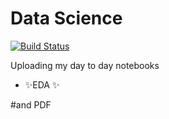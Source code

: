 # Data Science



[![Build Status](https://travis-ci.org/joemccann/dillinger.svg?branch=master)](https://travis-ci.org/joemccann/dillinger)

 Uploading my day to day notebooks
- ✨EDA ✨

#and PDF
